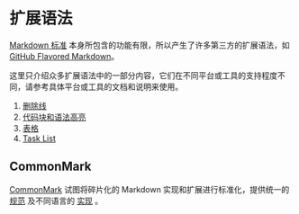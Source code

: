 扩展语法
=======

[Markdown 标准](http://daringfireball.net/projects/markdown/syntax 'Markdown: Syntax') 本身所包含的功能有限，所以产生了许多第三方的扩展语法，如 [GitHub Flavored Markdown](https://help.github.com/articles/github-flavored-markdown/)。

这里只介绍众多扩展语法中的一部分内容，它们在不同平台或工具的支持程度不同，请参考具体平台或工具的文档和说明来使用。

1. [删除线](strikethrougn.md)
2. [代码块和语法高亮](code_blocks_and_highlighting.md)
3. [表格](table.md)
4. [Task List](task_list.md)

CommonMark
----------

[CommonMark](http://commonmark.org/) 试图将碎片化的 Markdown 实现和扩展进行标准化，提供统一的 [规范](http://spec.commonmark.org/) 及不同语言的 [实现](http://code.commonmark.org/) 。
